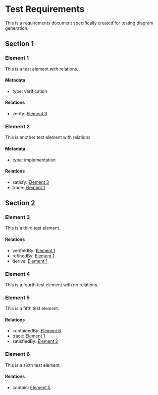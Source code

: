 # Test Requirements

This is a requirements document specifically created for testing diagram generation.

## Section 1


### Element 1

This is a test element with relations.

#### Metadata
  * type: verification

#### Relations
  * verify: [Element 3](#element-3)

### Element 2

This is another test element with relations.

#### Metadata
  * type: implementation

#### Relations
  * satisfy: [Element 3](#element-3)
  * trace: [Element 1](#element-1)

## Section 2



### Element 3

This is a third test element.

#### Relations
  * verifiedBy: [Element 1](#element-1)
  * refinedBy: [Element 1](#element-1)
  * derive: [Element 1](#element-1)

### Element 4

This is a fourth test element with no relations.

### Element 5

This is a fifth test element.

#### Relations
  * containedBy: [Element 6](#element-6)
  * trace: [Element 1](#element-1)
  * satisfiedBy: [Element 2](#element-2)  


### Element 6

This is a sixth test element.

#### Relations
  * contain: [Element 5](#element-5)



